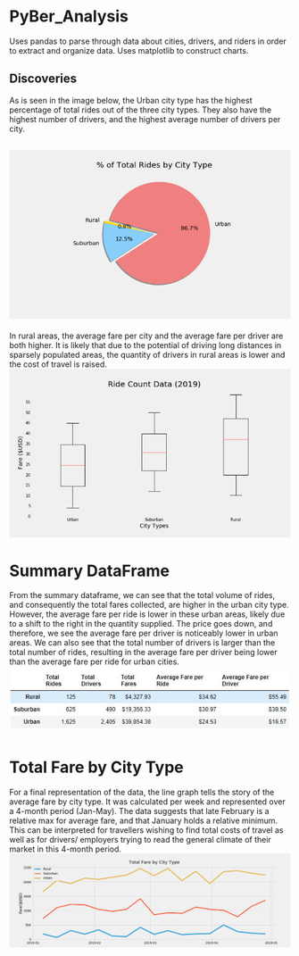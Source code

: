# PyBer_Analysis
Uses pandas to parse through data about cities, drivers, and riders in order to extract and organize data. Uses matplotlib to construct charts.
## Discoveries

As is seen in the image below, the Urban city type has the highest percentage of total rides out of the three city types. They also have the highest number of drivers, and the highest average number of drivers per city.

 ![](analysis/Fig7.png)
 ---
 In rural areas, the average fare per city and the average fare per driver are both higher. It is likely that due to the potential of driving long distances in sparsely populated areas, the quantity of drivers in rural areas is lower and the cost of travel is raised.   
    ![](analysis/Fig3.png)
# Summary DataFrame
From the summary dataframe, we can see that the total volume of rides, and consequently the total fares collected, are higher in the urban city type. However, the average fare per ride is lower in these urban areas, likely due to a shift to the right in the quantity supplied. The price goes down, and therefore, we see the average fare per driver is noticeably lower in urban areas. We can also see that the total number of drivers is larger than the total number of rides, resulting in the average fare per driver being lower than the average fare per ride for urban cities.
    ![](analysis/fig9.JPG)
# Total Fare by City Type
For a final representation of the data, the line graph tells the story of the average fare by city type. It was calculated per week and represented over a 4-month period (Jan-May). The data suggests that late February is a relative max for average fare, and that January holds a relative minimum. This can be interpreted for travellers wishing to find total costs of travel as well as for drivers/ employers trying to read the general climate of their market in this 4-month period.
![](analysis/Fig8.png)
